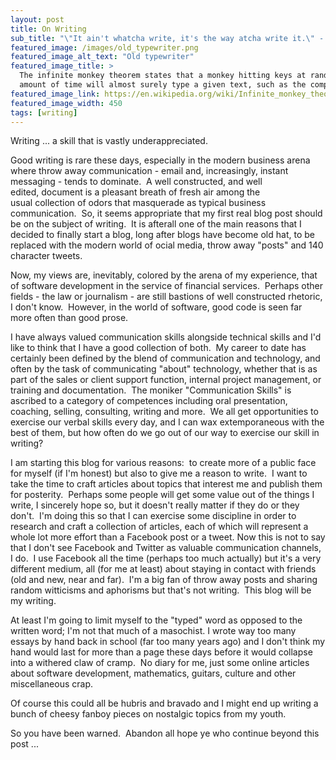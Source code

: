 ```yaml
---
layout: post
title: On Writing
sub_title: "\"It ain't whatcha write, it's the way atcha write it.\" - Jack Kerouac"
featured_image: /images/old_typewriter.png
featured_image_alt_text: "Old typewriter"
featured_image_title: >
  The infinite monkey theorem states that a monkey hitting keys at random on a typewriter keyboard for an infinite
  amount of time will almost surely type a given text, such as the complete works of William Shakespeare.
featured_image_link: https://en.wikipedia.org/wiki/Infinite_monkey_theorem
featured_image_width: 450
tags: [writing]
---
```


Writing ... a skill that is vastly underappreciated.

Good writing is rare these days, especially in the modern business arena where throw away communication - email and,
increasingly, instant messaging - tends to dominate.  A well constructed, and well edited, document is a pleasant breath
of fresh air among the usual collection of odors that masquerade as typical business communication.  So, it seems
appropriate that my first real blog post should be on the subject of writing.  It is afterall one of the main reasons
that I decided to finally start a blog, long after blogs have become old hat, to be replaced with the modern world of 
ocial media, throw away "posts" and 140 character tweets.

Now, my views are, inevitably, colored by the arena of my experience, that of software development in the service of
financial services.  Perhaps other fields - the law or journalism - are still bastions of well constructed rhetoric, I
don't know.  However, in the world of software, good code is seen far more often than good prose.

I have always valued communication skills alongside technical skills and I'd like to think that I have a good collection
of both.  My career to date has certainly been defined by the blend of communication and technology, and often by the
task of communicating "about" technology, whether that is as part of the sales or client support function, internal
project management, or training and documentation.  The moniker "Communication Skills" is ascribed to a category of
competences including oral presentation, coaching, selling, consulting, writing and more.  We all get opportunities to
exercise our verbal skills every day, and I can wax extemporaneous with the best of them, but how often do we go out of
our way to exercise our skill in writing?

I am starting this blog for various reasons:  to create more of a public face for myself (if I'm honest) but also to
give me a reason to write.  I want to take the time to craft articles about topics that interest me and publish them for
posterity.  Perhaps some people will get some value out of the things I write, I sincerely hope so, but it doesn't
really matter if they do or they don't.  I'm doing this so that I can exercise some discipline in order to research and
craft a collection of articles, each of which will represent a whole lot more effort than a Facebook post or a tweet.
Now this is not to say that I don't see Facebook and Twitter as valuable communication channels, I do.  I use Facebook
all the time (perhaps too much actually) but it's a very different medium, all (for me at least) about staying in
contact with friends (old and new, near and far).  I'm a big fan of throw away posts and sharing random witticisms and
aphorisms but that's not writing.  This blog will be my writing.

At least I'm going to limit myself to the "typed" word as opposed to the written word; I'm not that much of a masochist.
I wrote way too many essays by hand back in school (far too many years ago) and I don't think my hand would last for
more than a page these days before it would collapse into a withered claw of cramp.  No diary for me, just some online
articles about software development, mathematics, guitars, culture and other miscellaneous crap.

Of course this could all be hubris and bravado and I might end up writing a bunch of cheesy fanboy pieces on nostalgic
topics from my youth.

So you have been warned.  Abandon all hope ye who continue beyond this post ...